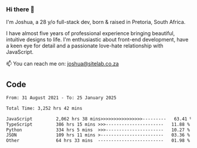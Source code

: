 ### Hi there 👋

I'm Joshua, a 28 y/o full-stack dev, born & raised in Pretoria, South Africa. 

I have almost five years of professional experience bringing beautiful, intuitive designs to life. I'm enthusiastic about front-end development, have a keen eye for detail and a passionate love-hate relationship with JavaScript.

📫 You can reach me on: joshua@sitelab.co.za

## **Code**

<!--START_SECTION:waka-->

```txt
From: 31 August 2021 - To: 25 January 2025

Total Time: 3,252 hrs 42 mins

JavaScript         2,062 hrs 38 mins>>>>>>>>>>>>>>>>---------   63.41 %
TypeScript         386 hrs 15 mins >>>----------------------   11.88 %
Python             334 hrs 5 mins  >>>----------------------   10.27 %
JSON               109 hrs 11 mins >------------------------   03.36 %
Other              64 hrs 33 mins  -------------------------   01.98 %
```

<!--END_SECTION:waka-->
